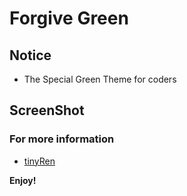 # Forgive Green

## Notice

* The Special Green Theme for coders

## ScreenShot


### For more information

* [tinyRen](http://tiny.ren)

**Enjoy!**